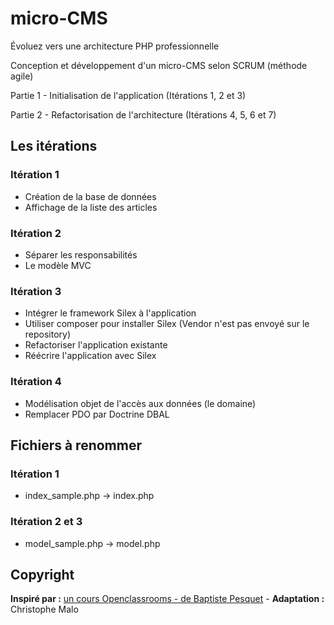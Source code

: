 # micro-CMS

Évoluez vers une architecture PHP professionnelle

Conception et développement d'un micro-CMS selon SCRUM (méthode agile)

Partie 1 - Initialisation de l'application (Itérations 1, 2 et 3)

Partie 2 - Refactorisation de l'architecture (Itérations 4, 5, 6 et 7)

## Les itérations
### Itération 1
- Création de la base de données
- Affichage de la liste des articles

### Itération 2
- Séparer les responsabilités
- Le modèle MVC

### Itération 3
- Intégrer le framework Silex à l'application
- Utiliser composer pour installer Silex (Vendor n'est pas envoyé sur le repository)
- Refactoriser l'application existante
- Réécrire l'application avec Silex

### Itération 4
- Modélisation objet de l'accès aux données (le domaine)
- Remplacer PDO par Doctrine DBAL

## Fichiers à renommer
### Itération 1
- index_sample.php -> index.php

### Itération 2 et 3
- model_sample.php -> model.php

## Copyright
**Inspiré par :** [un cours Openclassrooms - de Baptiste Pesquet](https://openclassrooms.com/courses/evoluez-vers-une-architecture-php-professionnelle) - **Adaptation :** Christophe Malo